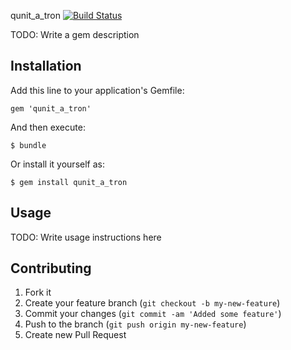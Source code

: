qunit_a_tron [![Build Status](https://secure.travis-ci.org/[developerdave]/[qunit_a_tron].png)](http://travis-ci.org/[developerdave]/[qunit_a_tron])

TODO: Write a gem description

## Installation

Add this line to your application's Gemfile:

    gem 'qunit_a_tron'

And then execute:

    $ bundle

Or install it yourself as:

    $ gem install qunit_a_tron

## Usage

TODO: Write usage instructions here

## Contributing

1. Fork it
2. Create your feature branch (`git checkout -b my-new-feature`)
3. Commit your changes (`git commit -am 'Added some feature'`)
4. Push to the branch (`git push origin my-new-feature`)
5. Create new Pull Request
